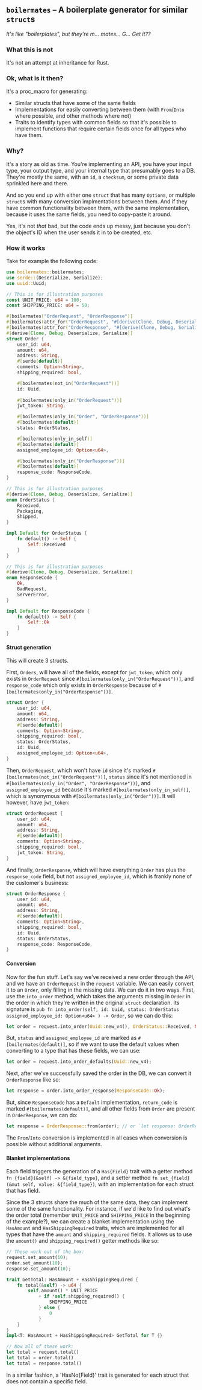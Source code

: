 ## `boilermates` – A boilerplate generator for similar `struct`s

*It's like "boilerplates", but they're m... mates... G... Get it??*

### What this is not

It's not an attempt at inheritance for Rust.

### Ok, what is it then?

It's a proc_macro for generating:
- Similar structs that have some of the same fields
- Implementations for easily converting between them (with `From`/`Into` where possible, and other methods where not)
- Traits to identify types with common fields so that it's possible to implement functions that require certain fields once for all types who have them.

### Why?

It's a story as old as time. You're implementing an API, you have your input type, your output type, and your internal type that presumably goes to a DB. They're mostly the same, with an `id`, a `checksum`, or some private data sprinkled here and there.

And so you end up with either one `struct` that has many `Option`s, or multiple `struct`s with many conversion implmentations between them. And if they have common functionality between them, with the same implementation, because it uses the same fields, you need to copy-paste it around.

Yes, it's not *that* bad, but the code ends up messy, just because you don't the object's ID when the user sends it in to be created, etc.

### How it works

Take for example the following code:

```rust
use boilermates::boilermates;
use serde::{Deserialize, Serialize};
use uuid::Uuid;

// This is for illustration purposes
const UNIT_PRICE: u64 = 100;
const SHIPPING_PRICE: u64 = 50;

#[boilermates("OrderRequest", "OrderResponse")]
#[boilermates(attr_for("OrderRequest", "#[derive(Clone, Debug, Deserialize)]"))]
#[boilermates(attr_for("OrderResponse", "#[derive(Clone, Debug, Serialize)]"))]
#[derive(Clone, Debug, Deserialize, Serialize)]
struct Order {
    user_id: u64,
    amount: u64,
    address: String,
    #[serde(default)]
    comments: Option<String>,
    shipping_required: bool,

    #[boilermates(not_in("OrderRequest"))]
    id: Uuid,
    
    #[boilermates(only_in("OrderRequest"))]
    jwt_token: String,

    #[boilermates(only_in("Order", "OrderResponse"))]
    #[boilermates(default)]
    status: OrderStatus,

    #[boilermates(only_in_self)]
    #[boilermates(default)]
    assigned_employee_id: Option<u64>,

    #[boilermates(only_in("OrderResponse"))]
    #[boilermates(default)]
    response_code: ResponseCode,
}

// This is for illustration purposes
#[derive(Clone, Debug, Deserialize, Serialize)]
enum OrderStatus {
    Received,
    Packaging,
    Shipped,
}

impl Default for OrderStatus {
    fn default() -> Self {
        Self::Received
    }
}

// This is for illustration purposes
#[derive(Clone, Debug, Deserialize, Serialize)]
enum ResponseCode {
    Ok,
    BadRequest,
    ServerError,
}

impl Default for ResponseCode {
    fn default() -> Self {
        Self::Ok
    }
}
```

#### Struct generation

This will create 3 structs.

First, `Orders`, will have all of the fields, except for `jwt_token`, which only exists in `OrderRequest` since `#[boilermates(only_in("OrderRequest"))]`, and `response_code` which only exists in `OrderResponse` because of `#[boilermates(only_in("OrderResponse"))]`.
```rust
struct Order {
    user_id: u64,
    amount: u64,
    address: String,
    #[serde(default)]
    comments: Option<String>,
    shipping_required: bool,
    status: OrderStatus,
    id: Uuid,
    assigned_employee_id: Option<u64>,
}
```

Then, `OrderRequest`, which won't have `id` since it's marked `#[boilermates(not_in("OrderRequest"))]`, `status` since it's not mentioned in `#[boilermates(only_in("Order", "OrderResponse"))]`, and `assigned_employee_id` because it's marked `#[boilermates(only_in_self)]`, which is synonymous with `#[boilermates(only_in("Order"))]`. It will however, have `jwt_token`:
```rust
struct OrderRequest {
    user_id: u64,
    amount: u64,
    address: String,
    #[serde(default)]
    comments: Option<String>,
    shipping_required: bool,
    jwt_token: String,
}
```

And finally, `OrderResponse`, which will have everything `Order` has plus the `response_code` field, but not `assigned_employee_id`, which is frankly none of the customer's business:
```rust
struct OrderResponse {
    user_id: u64,
    amount: u64,
    address: String,
    #[serde(default)]
    comments: Option<String>,
    shipping_required: bool,
    id: Uuid,
    status: OrderStatus,
    response_code: ResponseCode,
}
```

#### Conversion

Now for the fun stuff. Let's say we've received a new order through the API, and we have an `OrderRequest` in the `request` variable. We can easily convert it to an `Order`, only filling in the missing data. We can do it in two ways. First, use the `into_order` method, which takes the arguments missing in `Order` in the order in which they're written in the original `struct` declaration. Its signature is `pub fn into_order(self, id: Uuid, status: OrderStatus assigned_employee_id: Option<u64> ) -> Order`, so we can do this:
```rust
let order = request.into_order(Uuid::new_v4(), OrderStatus::Received, None);
```

But, `status` and `assigned_employee_id` are marked as `#[boilermates(default)]`, so if we want to use the default values when converting to a type that has these fields, we can use:
```rust
let order = request.into_order_defaults(Uuid::new_v4);
```

Next, after we've successfully saved the order in the DB, we can convert it `OrderResponse` like so:
```rust
let response = order.into_order_response(ResponseCode::Ok);
```

But, since `ResponseCode` has a `Default` implementation, `return_code` is marked `#[boilermates(default)]`, and all other fields from `Order` are present in `OrderResponse`, we can do:
```rust
let response = OrderResponse::from(order); // or `let response: OrderResponse = order.into()`
```

The `From`/`Into` conversion is implemented in all cases when conversion is possible without additional arguments.

#### Blanket implementations

Each field triggers the generation of a `Has{Field}` trait with a getter method `fn {field}(&self) -> &{field_type}`, and a setter method `fn set_{field}(&mut self, value: &{field_type})`, with an implementation for each struct that has field.

Since the 3 structs share the much of the same data, they can implement some of the same functionality. For instance, if we'd like to find out what's the order total (remember `UNIT_PRICE` and `SHIPPING_PRICE` in the beginning of the example?), we can create a blanket implementation using the `HasAmount` and `HasShippingRequired` traits, which are implemented for all types that have the `amount` and `shipping_required` fields. It allows us to use the `amount()` and `shipping_required()` getter methods like so:
```rust
// These work out of the box:
request.set_amount(10);
order.set_amount(10);
response.set_amount(10);

trait GetTotal: HasAmount + HasShippingRequired {
    fn total(&self) -> u64 {
        self.amount() * UNIT_PRICE
            + if *self.shipping_required() {
                SHIPPING_PRICE
            } else {
                0
            }
    }
}
impl<T: HasAmount + HasShippingRequired> GetTotal for T {}

// Now all of these work:
let total = request.total()
let total = order.total()
let total = response.total()
```

In a similar fashion, a 'HasNo{Field}' trait  is generated for each struct that does not contain a specific field.
